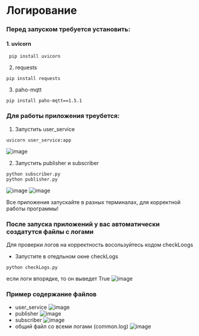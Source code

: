 # Логирование
### Перед запуском требуется установить:
#### 1. uvicorn
```
 pip install uvicorn
```
2. requests
```
pip install requests
```
3. paho-mqtt
```
pip install paho-mqtt==1.5.1
```

### Для работы приложения треубется:
1. Запустить user_service
```
uvicorn user_service:app
```
![image](https://github.com/Kirilligu/Logging1/assets/149255706/f6cb8076-5827-4969-accf-556d98839dc7)

2. Запустить publisher и subscriber
```
python subscriber.py
python publisher.py 
```
![image](https://github.com/Kirilligu/Logging1/assets/149255706/1feb3cdf-fff0-4a37-b2c9-670898350bc8)
![image](https://github.com/Kirilligu/Logging1/assets/149255706/7dda57f4-7394-43ba-ba36-4ac441be6233)

Все приложения запускайте в разных терминалах, для корректной работы программы!
### После запуска приложений у вас автоматически создатутся файлы с логами
Для проверки логов на корректность восользуйтесь кодом checkLoogs
- Запустите в отедльном окне checkLogs
```
python checkLogs.py  
```
если логи впорядке, то он выведет True
![image](https://github.com/Kirilligu/Logging1/assets/149255706/d41945f7-1358-4a54-88a0-68012ff42954)

### Пример содержание файлов
- user_service
  ![image](https://github.com/Kirilligu/Logging1/assets/149255706/a0c40346-ae5c-42d7-a04e-fd29a7995172)
- publisher
  ![image](https://github.com/Kirilligu/Logging1/assets/149255706/4f887b1d-3bca-48b2-a9dd-d9f6e494ae9d)
- subscriber
  ![image](https://github.com/Kirilligu/Logging1/assets/149255706/773ddacd-76a9-4daf-9133-b4d35f893db0)
- общий файл со всеми логами (common.log)
  ![image](https://github.com/Kirilligu/Logging1/assets/149255706/f59471e3-38ab-40cb-a6b0-b7c3afb9153e)



